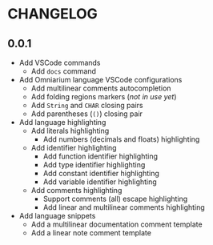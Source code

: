 # CHANGELOG

## 0.0.1

+ Add VSCode commands
  + Add `docs` command
+ Add Omniarium language VSCode configurations
  + Add multilinear comments autocompletion
  + Add folding regions markers (*not in use yet*)
  + Add `String` and `CHAR` closing pairs
  + Add parentheses (`()`) closing pair
+ Add language highlighting
  + Add literals highlighting
    + Add numbers (decimals and floats) highlighting
  + Add identifier highlighting
    + Add function identifier highlighting
    + Add type identifier highlighting
    + Add constant identifier highlighting
    + Add variable identifier highlighting
  + Add comments highlighting
    + Support comments (all) escape highlighting
    + Add linear and multilinear comments highlighting
+ Add language snippets
  + Add a multilinear documentation comment template
  + Add a linear note comment template
